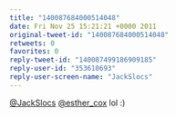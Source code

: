 ```yaml
---
title: "140087684000514048"
date: Fri Nov 25 15:21:21 +0000 2011
original-tweet-id: "140087684000514048"
retweets: 0
favorites: 0
reply-tweet-id: "140087499186909185"
reply-user-id: "353610693"
reply-user-screen-name: "JackSlocs"
---
```

<a href="https://twitter.com/JackSlocs">@JackSlocs</a> <a href="https://twitter.com/esther_cox">@esther_cox</a> lol :)
